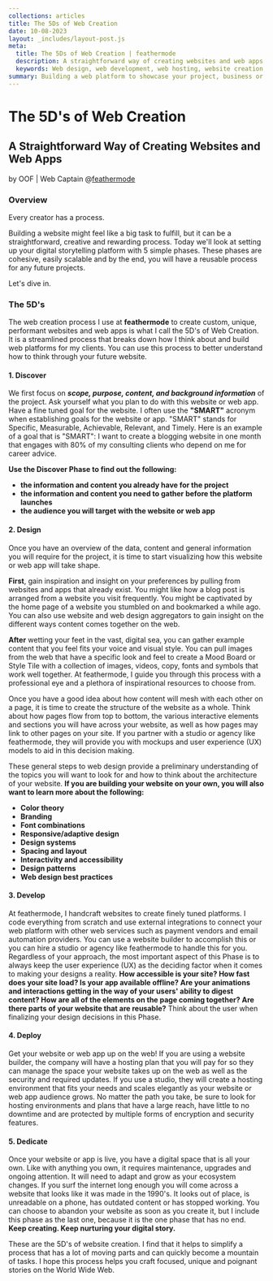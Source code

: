 ```yaml
---
collections: articles
title: The 5Ds of Web Creation
date: 10-08-2023
layout: _includes/layout-post.js
meta:
  title: The 5Ds of Web Creation | feathermode
  description: A straightforward way of creating websites and web apps
  keywords: Web design, web development, web hosting, website creation, world wide web
summary: Building a web platform to showcase your project, business or story can feel like a daunting task. At feathermode we use a streamlined process called 5D to keep web creation simple, manageable and consistent.
---
```


# The 5D's of Web Creation
## A Straightforward Way of Creating Websites and Web Apps
by OOF | Web Captain @<a href="https://feathermode.com" target="_blank" rel="noopener">feathermode</a>

### Overview
Every creator has a process.

Building a website might feel like a big task to fulfill, but it can be a straightforward, creative and rewarding process. Today we'll look at setting up your digital storytelling platform with 5 simple phases. These phases are cohesive, easily scalable and by the end, you will have a reusable process for any future projects.

Let's dive in.
					
### The 5D's
The web creation process I use at <strong>feathermode</strong> to create custom, unique, performant websites and web apps is what I call the 5D's of Web Creation. It is a streamlined process that breaks down how I think about and build web platforms for my clients. You can use this process to better understand how to think through your future website.
					
#### 1. Discover
We first focus on ***scope, purpose, content, and background information*** of the project. Ask yourself what you plan to do with this website or web app. Have a fine tuned goal for the website. I often use the **"SMART"** acronym when establishing goals for the website or app. "SMART" stands for Specific, Measurable, Achievable, Relevant, and Timely. Here is an example of a goal that is "SMART": I want to create a blogging website in one month that engages with 80% of my consulting clients who depend on me for career advice.

<strong>Use the Discover Phase to find out the following:

- the information and content you already have for the project
- the information and content you need to gather before the platform launches
- the audience you will target with the website or web app
</strong>

#### 2. Design
Once you have an overview of the data, content and general information you will require for the project, it is time to start visualizing how this website or web app will take shape.

**First**, gain inspiration and insight on your preferences by pulling from websites and apps that already exist. You might like how a blog post is arranged from a website you visit frequently. You might be captivated by the home page of a website you stumbled on and bookmarked a while ago. You can also use website and web design aggregators to gain insight on the different ways content comes together on the web.

**After** wetting your feet in the vast, digital sea, you can gather example content that you feel fits your voice and visual style. You can pull images from the web that have a specific look and feel to create a Mood Board or Style Tile with a collection of images, videos, copy, fonts and symbols that work well together. At feathermode, I guide you through this process with a professional eye and a plethora of inspirational resources to choose from.

Once you have a good idea about how content will mesh with each other on a page, it is time to create the structure of the website as a whole. Think about how pages flow from top to bottom, the various interactive elements and sections you will have across your website, as well as how pages may link to other pages on your site. If you partner with a studio or agency like feathermode, they will provide you with mockups and user experience (UX) models to aid in this decision making.

These general steps to web design provide a preliminary understanding of the topics you will want to look for and how to think about the architecture of your website. <strong>If you are building your website on your own, you will also want to learn more about the following:

- Color theory
- Branding
- Font combinations
- Responsive/adaptive design
- Design systems
- Spacing and layout
- Interactivity and accessibility
- Design patterns
- Web design best practices
</strong>

#### 3. Develop
At feathermode, I handcraft websites to create finely tuned platforms. I code everything from scratch and use external integrations to connect your web platform with other web services such as payment vendors and email automation providers. You can use a website builder to accomplish this or you can hire a studio or agency like feathermode to handle this for you. Regardless of your approach, the most important aspect of this Phase is to always keep the user experience (UX) as the deciding factor when it comes to making your designs a reality. **How accessible is your site? How fast does your site load? Is your app available offline? Are your animations and interactions getting in the way of your users' ability to digest content? How are all of the elements on the page coming together? Are there parts of your website that are reusable?** Think about the user when finalizing your design decisions in this Phase.

#### 4. Deploy
Get your website or web app up on the web!
If you are using a website builder, the company will have a hosting plan that you will pay for so they can manage the space your website takes up on the web as well as the security and required updates. If you use a studio, they will create a hosting environment that fits your needs and scales elegantly as your website or web app audience grows. No matter the path you take, be sure to look for hosting environments and plans that have a large reach, have little to no downtime and are protected by multiple forms of encryption and security features.

#### 5. Dedicate
Once your website or app is live, you have a digital space that is all your own. Like with anything you own, it requires maintenance, upgrades and ongoing attention. It will need to adapt and grow as your ecosystem changes. If you surf the internet long enough you will come across a website that looks like it was made in the 1990's. It looks out of place, is unreadable on a phone, has outdated content or has stopped working. You can choose to abandon your website as soon as you create it, but I include this phase as the last one, because it is the one phase that has no end. **Keep creating. Keep nurturing your digital story.**

These are the 5D's of website creation. I find that it helps to simplify a process that has a lot of moving parts and can quickly become a mountain of tasks. I hope this process helps you craft focused, unique and poignant stories on the World Wide Web.